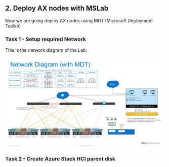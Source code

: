 ## 2. Deploy AX nodes with MSLab

Now we are going deploy AX nodes using MDT (Microsoft Deployment Toolkit)

### Task 1 - Setup required Network

This is the network diagram of the Lab:

![Network Diagram](images/network-diagram.png)

### Task 2 - Create Azure Stack HCI parent disk

